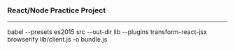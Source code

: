 ### React/Node Practice Project
----
babel --presets es2015 src --out-dir lib --plugins transform-react-jsx
browserify lib/client.js -o bundle.js
